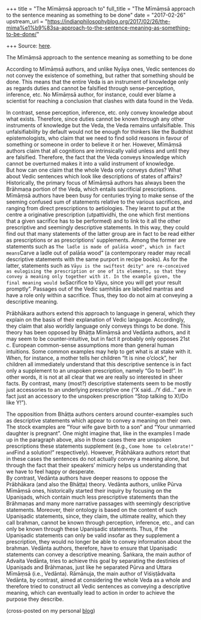 +++
title = "The Mīmāṃsā approach to"
full_title = "The Mīmāṃsā approach to the sentence meaning as something to be done"
date = "2017-02-26"
upstream_url = "https://indianphilosophyblog.org/2017/02/26/the-mima%e1%b9%83sa-approach-to-the-sentence-meaning-as-something-to-be-done/"

+++
Source: [here](https://indianphilosophyblog.org/2017/02/26/the-mima%e1%b9%83sa-approach-to-the-sentence-meaning-as-something-to-be-done/).

The Mīmāṃsā approach to the sentence meaning as something to be done

According to Mīmāṃsā authors, and unlike Nyāya ones, Vedic sentences do
not convey the existence of something, but rather that something should
be done. This means that the entire Veda is an instrument of knowledge
only as regards duties and cannot be falsified through sense-perception,
inference, etc. No Mīmāṃsā author, for instance, could ever blame a
scientist for reaching a conclusion that clashes with data found in the
Veda.

In contrast, sense perception, inference, etc. only convey knowledge
about what exists. Therefore, since duties cannot be known through any
other instruments of knowledge but the Veda, the Veda remains
unfalsifiable. This unfalsifiability by default would not be enough for
thinkers like the Buddhist epistemologists, who claim that we need to
find solid reasons in favour of something or someone in order to believe
it or her. However, Mīmāṃsā authors claim that all cognitions are
intrinsically valid unless and until they are falsified. Therefore, the
fact that the Veda conveys knowledge which cannot be overturned makes it
into a valid instrument of knowledge.  
But how can one claim that the whole Veda only conveys duties? What
about Vedic sentences which look like descriptions of states of affairs?
Historically, the primary focus of Mīmāṃsā authors has always been the
Brāhmaṇa portion of the Veda, which entails sacrificial prescriptions.
Mīmāṃsā authors have been busy for centuries trying to make sense of the
seeming confused sum of statements relative to the various sacrifices,
and ranging from direct prescriptions to aetiologies. They learnt to put
at the centre a originative prescription (utpattividhi, the one which
first mentions that a given sacrifice has to be performed) and to link
to it all the other prescriptive and seemingly descriptive statements.
In this way, they could find out that many statements of the latter
group are in fact to be read either as prescriptions or as
prescriptions’ supplements. Among the former are statements such as
`The ladle is made of palāśa wood", which in fact means`Carve a ladle
out of palāśa wood” (a contemporary reader may recall descriptive
statements with the same purport in recipe books). As for the latter,
statements such as
`Vāyu is the swiftest deity" are re-conceived as eulogising the prescription or one of its elements, so that they convey a meaning only together with it. In the example given, the final meaning would be`Sacrifice
to Vāyu, since you will get your result promptly”. Passages out of the
Vedic saṃhitās are labelled mantras and have a role only within a
sacrifice. Thus, they too do not aim at conveying a descriptive meaning.

Prābhākara authors extend this approach to language in general, which
they explain on the basis of their explanation of Vedic language.
Accordingly, they claim that also worldly language only conveys things
to be done. This theory has been opposed by Bhāṭṭa Mīmāṃsā and Vedānta
authors, and it may seem to be counter-intuitive, but in fact it
probably only opposes 21st c. European common-sense assumptions more
than general human intuitions. Some common examples may help to get what
is at stake with it. When, for instance, a mother tells her children “It
is nine o’clock”, her children all immediately understand that this
descriptive sentence is in fact only a supplement to an unspoken
prescription, namely “Go to bed!”. In other words, it is not at all
clear that we are really so interested in sheer facts. By contrast, many
(most?) descriptive statements seem to be mostly just accessories to an
underlying prescriptive one (“X said…/Y did…” are in fact just an
accessory to the unspoken prescription “Stop talking to X!/Do like Y!”).

The opposition from Bhāṭṭa authors centers around counter-examples such
as descriptive statements which appear to convey a meaning on their own.
The stock examples are “Your wife gave birth to a son” and “Your
unmarried daughter is pregnant”. One might imagine that, like in the
examples I made up in the paragraph above, also in those cases there are
unspoken prescriptions these statements supplement (e.g.,
`Come home to celebrate!" and`Find a solution!” respectively). However,
Prābhākara authors retort that in these cases the sentences do not
actually convey a meaning alone, but through the fact that their
speakers’ mimicry helps us understanding that we have to feel happy or
desperate.  
By contrast, Vedānta authors have deeper reasons to oppose the
Prābhākara (and also the Bhāṭṭa) theory. Vedānta authors, unlike Pūrva
Mīmāṃsā ones, historically started their inquiry by focusing on the
Upaniṣads, which contain much less prescriptive statements than the
Brāhmaṇas and many more narrative passages with seemingly descriptive
statements. Moreover, their ontology is based on the content of such
Upaniṣadic statements, since, they claim, the ultimate reality, which
they call brahman, cannot be known through perception, inference, etc.,
and can only be known through these Upaniṣadic statements. Thus, if the
Upaniṣadic statements can only be valid insofar as they supplement a
prescription, they would no longer be able to convey information about
the brahman. Vedānta authors, therefore, have to ensure that Upaniṣadic
statements can convey a descriptive meaning. Śaṅkara, the main author of
Advaita Vedānta, tries to achieve this goal by separating the destinies
of Upaniṣads and Brāhmaṇas, just like he separated Pūrva and Uttara
Mīmāṃsā (i.e., Vedānta). Rāmānuja, the main author of Viśiṣṭādvaita
Vedānta, by contrast, aimed at considering the whole Veda as a whole and
therefore tried to construct all Vedic sentences as conveying a
descriptive meaning, which can eventually lead to action in order to
achieve the purpose they describe.

(cross-posted on my personal [blog](http://elisafreschi.com))
